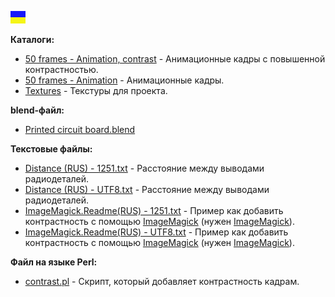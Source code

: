 ![](https://github.com/drilnet/blender3d-tea2025b/blob/master/UA.png)

**Каталоги:**

* [50 frames - Animation, contrast](https://github.com/drilnet/blender3d-tea2025b/tree/master/StPrintedCircuitBoard.%20Ver%203/50%20frames%20-%20Animation%2C%20contrast "Перейти в каталог") - Анимационные кадры с повышенной контрастностью.
* [50 frames - Animation](https://github.com/drilnet/blender3d-tea2025b/tree/master/StPrintedCircuitBoard.%20Ver%203/50%20frames%20-%20Animation "Перейти в каталог") - Анимационные кадры.
* [Textures](https://github.com/drilnet/blender3d-tea2025b/tree/master/StPrintedCircuitBoard.%20Ver%203/Textures "Перейти в каталог") - Текстуры для проекта.

**blend-файл:**

* [Printed circuit board.blend](https://github.com/drilnet/blender3d-tea2025b/blob/master/StPrintedCircuitBoard.%20Ver%203/Printed%20circuit%20board.blend "Файл Blender'a")

**Текстовые файлы:**

* [Distance (RUS) - 1251.txt](https://github.com/drilnet/blender3d-tea2025b/blob/master/StPrintedCircuitBoard.%20Ver%203/Distance%20(RUS)%20-%201251.txt "Текстовый файл (кодировка CP1251)") - Расстояние между выводами радиодеталей.
* [Distance (RUS) - UTF8.txt](https://github.com/drilnet/blender3d-tea2025b/blob/master/StPrintedCircuitBoard.%20Ver%203/Distance%20(RUS)%20-%20UTF8.txt "Текстовый файл (кодировка UTF-8)") - Расстояние между выводами радиодеталей.
* [ImageMagick.Readme(RUS) - 1251.txt](https://github.com/drilnet/blender3d-tea2025b/blob/master/StPrintedCircuitBoard.%20Ver%203/ImageMagick.Readme(RUS)%20-%201251.txt "Текстовый файл (кодировка CP1251)") - Пример как добавить контрастность с помощью [ImageMagick](https://www.imagemagick.org "Перейти на сайт ImageMagick") (нужен [ImageMagick](https://www.imagemagick.org "Перейти на сайт ImageMagick")).
* [ImageMagick.Readme(RUS) - UTF8.txt](https://github.com/drilnet/blender3d-tea2025b/blob/master/StPrintedCircuitBoard.%20Ver%203/ImageMagick.Readme(RUS)%20-%20UTF8.txt "Текстовый файл (кодировка UTF-8)") - Пример как добавить контрастность с помощью [ImageMagick](https://www.imagemagick.org "Перейти на сайт ImageMagick") (нужен [ImageMagick](https://www.imagemagick.org "Перейти на сайт ImageMagick")).

**Файл на языке Perl:**

* [contrast.pl](https://github.com/drilnet/blender3d-tea2025b/blob/master/StPrintedCircuitBoard.%20Ver%203/contrast.pl "Текстовый файл") - Скрипт, который добавляет контрастность кадрам.
